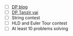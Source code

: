 - [ ] [DP blog](https://codeforces.com/blog/entry/47764)
- [ ] [DP Tanzir vai](https://www.youtube.com/watch?v=PSodplvJc-I&list=PLMClJNCYnSx4vX0ydq73IjmX63JVE_VBw&index=1)
- [ ] String contest
- [ ] HLD and Euler Tour contest
- [ ] At least 10 problems solving
